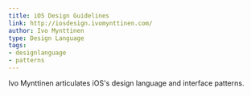 ```yaml
---
title: iOS Design Guidelines
link: http://iosdesign.ivomynttinen.com/
author: Ivo Mynttinen
type: Design Language
tags: 
- designlanguage
- patterns
---
```


Ivo Mynttinen articulates iOS's design language and interface patterns.